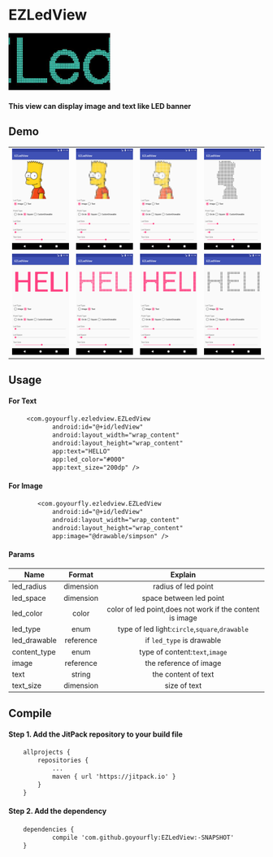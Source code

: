 # EZLedView


<img src="./img/img_head.gif?raw=true" alt="Example" width="200" />

#### This view can display image and text like LED banner

## Demo

<table>
<tr>
<td>
<img src="./img/img_0.png?raw=true" alt="Example" width="200" />
</td>
<td>
<img src="./img/img_1.png?raw=true" alt="Example" width="200" />
</td>
<td>
<img src="./img/img_2.png?raw=true" alt="Example" width="200" />
</td>
<td>
<img src="./img/img_3.png?raw=true" alt="Example" width="200" />
</td>
</tr>
<tr>
<td>
<img src="./img/img_4.png?raw=true" alt="Example" width="200" />
</td>
<td>
<img src="./img/img_5.png?raw=true" alt="Example" width="200" />
</td>
<td>
<img src="./img/img_6.png?raw=true" alt="Example" width="200" />
</td>
<td>
<img src="./img/img_7.png?raw=true" alt="Example" width="200" />
</td>
</tr>
</table>


## Usage


#### For Text
````
     <com.goyourfly.ezledview.EZLedView
            android:id="@+id/ledView"
            android:layout_width="wrap_content"
            android:layout_height="wrap_content"
            app:text="HELLO"
            app:led_color="#000"
            app:text_size="200dp" />
````

#### For Image
````
        <com.goyourfly.ezledview.EZLedView
            android:id="@+id/ledView"
            android:layout_width="wrap_content"
            android:layout_height="wrap_content"
            app:image="@drawable/simpson" />
````

#### Params
| Name | Format | Explain |
|-----|:-----:|:------:|
|led_radius|dimension|radius of led point|
|led_space|dimension|space between led point|
|led_color|color|color of led point,does not work if the content is image|
|led_type|enum|type of led light:`circle`,`square`,`drawable`|
|led_drawable|reference|if `led_type` is drawable|
|content_type|enum|type of content:`text`,`image`|
|image|reference|the reference of image|
|text|string|the content of text|
|text_size|dimension|size of text|


## Compile

#### Step 1. Add the JitPack repository to your build file
````
	allprojects {
		repositories {
			...
			maven { url 'https://jitpack.io' }
		}
	}
````

#### Step 2. Add the dependency
````
	dependencies {
	        compile 'com.github.goyourfly:EZLedView:-SNAPSHOT'
	}
````